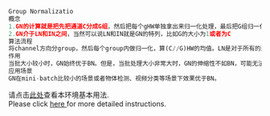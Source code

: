 ```python
Group Normalizatio
概念
1.GN的计算就是把先把通道C分成G组，然后把每个gHW单独拿出来归一化处理，最后把G组归一化之后的数据合并成CHW
2.GN介于LN和IN之间，当然可以说LN和IN就是GN的特列，比如G的大小为1或者为C
算法流程
将channel方向分group，然后每个group内做归一化，算(C//G)HW的均值。LN是对于所有的通道，IN是对于单个通道，如果把所有通道分组，再各个组上做归一化，这就是GN。通道分组也是CNN常用的优化技巧。
作用
当批大小较小时，GN始终优于BN。但是，当批处理大小非常大时，GN的伸缩性不如BN，可能无法匹配BN的性能。
应用场景
GN在mini-batch比较小的场景或者物体检测、视频分类等场景下效果优于BN。
```

请点击[此处](https://ai.baidu.com/docs#/AIStudio_Project_Notebook/a38e5576)查看本环境基本用法.  <br>
Please click [here ](https://ai.baidu.com/docs#/AIStudio_Project_Notebook/a38e5576) for more detailed instructions. 
